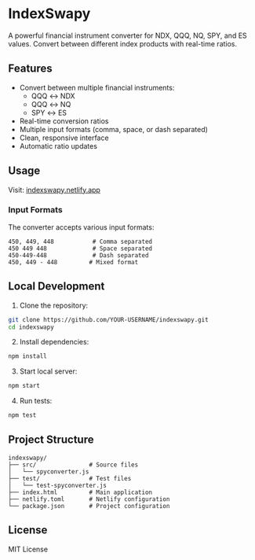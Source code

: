 # IndexSwapy

A powerful financial instrument converter for NDX, QQQ, NQ, SPY, and ES values. Convert between different index products with real-time ratios.

## Features

- Convert between multiple financial instruments:
  - QQQ ↔ NDX
  - QQQ ↔ NQ
  - SPY ↔ ES
- Real-time conversion ratios
- Multiple input formats (comma, space, or dash separated)
- Clean, responsive interface
- Automatic ratio updates

## Usage

Visit: [indexswapy.netlify.app](https://indexswapy.netlify.app)

### Input Formats

The converter accepts various input formats:
```
450, 449, 448           # Comma separated
450 449 448             # Space separated
450-449-448             # Dash separated
450, 449 - 448         # Mixed format
```

## Local Development

1. Clone the repository:
```bash
git clone https://github.com/YOUR-USERNAME/indexswapy.git
cd indexswapy
```

2. Install dependencies:
```bash
npm install
```

3. Start local server:
```bash
npm start
```

4. Run tests:
```bash
npm test
```

## Project Structure

```
indexswapy/
├── src/               # Source files
│   └── spyconverter.js
├── test/              # Test files
│   └── test-spyconverter.js
├── index.html         # Main application
├── netlify.toml       # Netlify configuration
└── package.json       # Project configuration
```

## License

MIT License 